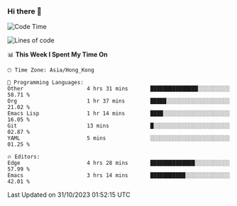 ### Hi there 👋

<!--
**nicehiro/nicehiro** is a ✨ _special_ ✨ repository because its `README.md` (this file) appears on your GitHub profile.

Here are some ideas to get you started:

- 🔭 I’m currently working on ...
- 🌱 I’m currently learning ...
- 👯 I’m looking to collaborate on ...
- 🤔 I’m looking for help with ...
- 💬 Ask me about ...
- 📫 How to reach me: ...
- 😄 Pronouns: ...
- ⚡ Fun fact: ...
-->

<!--START_SECTION:waka-->
![Code Time](http://img.shields.io/badge/Code%20Time-8%20hrs%2013%20mins-blue)

![Lines of code](https://img.shields.io/badge/From%20Hello%20World%20I%27ve%20Written-2.6%20million%20lines%20of%20code-blue)

📊 **This Week I Spent My Time On** 

```text
🕑︎ Time Zone: Asia/Hong_Kong

💬 Programming Languages: 
Other                    4 hrs 31 mins       ███████████████░░░░░░░░░░   58.71 % 
Org                      1 hr 37 mins        █████░░░░░░░░░░░░░░░░░░░░   21.02 % 
Emacs Lisp               1 hr 14 mins        ████░░░░░░░░░░░░░░░░░░░░░   16.05 % 
Git                      13 mins             █░░░░░░░░░░░░░░░░░░░░░░░░   02.87 % 
YAML                     5 mins              ░░░░░░░░░░░░░░░░░░░░░░░░░   01.25 % 

🔥 Editors: 
Edge                     4 hrs 28 mins       ██████████████░░░░░░░░░░░   57.99 % 
Emacs                    3 hrs 14 mins       ███████████░░░░░░░░░░░░░░   42.01 % 
```


 Last Updated on 31/10/2023 01:52:15 UTC
<!--END_SECTION:waka-->
